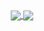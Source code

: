 <div align="center">
    <a href="#"><img align="center" src="https://github-readme-stats.vercel.app/api?username=wangmanlex&hide=stars,issues&include_all_commits=true&count_private=true&show_icons=true&theme=dark" />  </a>
  <a href="#"><img align="center" src="https://github-readme-stats.vercel.app/api/top-langs/?username=wangmanlex&layout=compact&theme=dark"/></a> 
</div>
